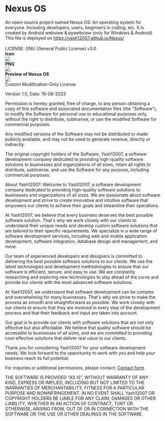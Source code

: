 # Nexus OS
An open-source project named Nexus OS: An operating system for everyone. Including developers, users, beginners in coding, etc. It is created by Android webview & pywebview (only for Windows & Android)
<br>
This file is deployed on <a href='https://yash12007.github.io/Nexus/'>https://yash12007.github.io/Nexus/</a>
<br>
<br>
LICENSE: GNU (General Public License) v3.0
<br>
<b>Icon</b>
<br>
<img src='https://github.com/Yash12007/Nexus/raw/main/Nexus%20OS.ico'>
<br>
<b>PNG</b>
<br>
<img src='https://github.com/Yash12007/Nexus/blob/main/Nexus%20OS.png?raw=true'>
<br>
<b>Preview of Nexus OS</b>
<br>
<img src='https://github.com/Yash12007/Nexus/blob/main/Screenshot%202023-08-16%20132525.png?raw=true'>
<br>
Custom Modification-Only License

Version 1.0, Date: 16-08-2023

Permission is hereby granted, free of charge, to any person obtaining a copy of this software and associated documentation files (the "Software"), to modify the Software for personal use or educational purposes only, without the right to distribute, sublicense, or use the modified Software for commercial purposes.

Any modified versions of the Software may not be distributed or made publicly available, and may not be used to generate revenue, directly or indirectly.

The original copyright holders of the Software, Yash12007, a software development company dedicated to providing high-quality software solutions to businesses and organizations of all sizes, retain all rights to distribute, sublicense, and use the Software for any purpose, including commercial purposes.

About Yash12007:
Welcome to Yash12007, a software development company dedicated to providing high-quality software solutions to businesses and organizations of all sizes. We are passionate about software development and strive to create innovative and intuitive software that empowers our clients to achieve their goals and streamline their operations.

At Yash12007, we believe that every business deserves the best possible software solution. That's why we work closely with our clients to understand their unique needs and develop custom software solutions that are tailored to their specific requirements. We specialize in a wide range of software development services, including web and mobile application development, software integration, database design and management, and more.

Our team of experienced developers and designers is committed to delivering the best possible software solutions to our clients. We use the latest technologies and development methodologies to ensure that our software is efficient, secure, and easy to use. We are constantly researching and exploring new technologies to stay ahead of the curve and provide our clients with the most advanced software solutions.

At Yash12007, we understand that software development can be complex and overwhelming for many businesses. That's why we strive to make the process as smooth and straightforward as possible. We work closely with our clients to ensure that they are involved in every step of the development process and that their feedback and input are taken into account.

Our goal is to provide our clients with software solutions that are not only effective but also affordable. We believe that quality software should be accessible to businesses of all sizes, and we are committed to providing cost-effective solutions that deliver real value to our clients.

Thank you for considering Yash12007 for your software development needs. We look forward to the opportunity to work with you and help your business reach its full potential.

For inquiries or additional permissions, please contact:
<a href='https://yash12007.github.io/Max/contact.html'>Contact form</a>

THE SOFTWARE IS PROVIDED "AS IS", WITHOUT WARRANTY OF ANY KIND, EXPRESS OR IMPLIED, INCLUDING BUT NOT LIMITED TO THE WARRANTIES OF MERCHANTABILITY, FITNESS FOR A PARTICULAR PURPOSE AND NONINFRINGEMENT. IN NO EVENT SHALL Yash12007 OR COPYRIGHT HOLDERS BE LIABLE FOR ANY CLAIM, DAMAGES OR OTHER LIABILITY, WHETHER IN AN ACTION OF CONTRACT, TORT OR OTHERWISE, ARISING FROM, OUT OF OR IN CONNECTION WITH THE SOFTWARE OR THE USE OR OTHER DEALINGS IN THE SOFTWARE.
